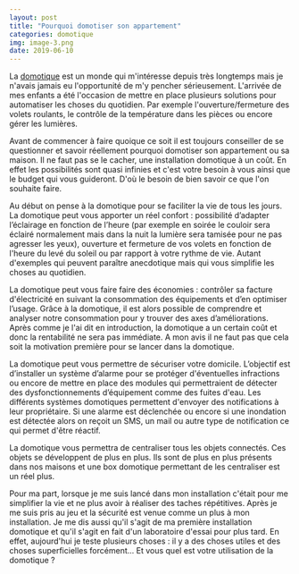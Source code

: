 ```yaml
---
layout: post
title: "Pourquoi domotiser son appartement"
categories: domotique
img: image-3.png
date: 2019-06-10
---
```

La [domotique](https://fr.wikipedia.org/wiki/Domotique) est un monde qui m'intéresse depuis très longtemps mais je n'avais jamais eu l'opportunité de m'y pencher sérieusement. L'arrivée de mes enfants a été l'occasion de mettre en place plusieurs solutions pour automatiser les choses du quotidien. Par exemple l'ouverture/fermeture des volets roulants, le contrôle de la température dans les pièces ou encore gérer les lumières.

Avant de commencer à faire quoique ce soit il est toujours conseiller de se questionner et savoir réellement pourquoi domotiser son appartement ou sa maison. Il ne faut pas se le cacher, une installation domotique à un coût. En effet les possibilités sont quasi infinies et c'est votre besoin à vous ainsi que le budget qui vous guideront. D'où le besoin de bien savoir ce que l'on souhaite faire.

Au début on pense à la domotique pour se faciliter la vie de tous les jours. La domotique peut vous apporter un réel confort : possibilité d’adapter l’éclairage en fonction de l’heure (par exemple en soirée le couloir sera éclairé normalement mais dans la nuit la lumière sera tamisée pour ne pas agresser les yeux), ouverture et fermeture de vos volets en fonction de l'heure du levé du soleil ou par rapport à votre rythme de vie. Autant d'exemples qui peuvent paraître anecdotique mais qui vous simplifie les choses au quotidien.

La domotique peut vous faire faire des économies : contrôler sa facture d'électricité en suivant la consommation des équipements et d’en optimiser l’usage. Grâce à la domotique, il est alors possible de comprendre et analyser notre consommation pour y trouver des axes d’améliorations. Après comme je l'ai dit en introduction, la domotique a un certain coût et donc la rentabilité ne sera pas immédiate. A mon avis il ne faut pas que cela soit la motivation première pour se lancer dans la domotique.

La domotique peut vous permettre de sécuriser votre domicile. L’objectif est d’installer un système d’alarme pour se protéger d'éventuelles infractions ou encore de mettre en place des modules qui permettraient de détecter des dysfonctionnements d’équipement comme des fuites d'eau. Les différents systèmes domotiques permettent d'envoyer des notifications à leur propriétaire. Si une alarme est déclenchée ou encore si une inondation est détectée alors on reçoit un SMS, un mail ou autre type de notification ce qui permet d'être réactif.

La domotique vous permettra de centraliser tous les objets connectés. Ces objets se développent de plus en plus. Ils sont de plus en plus présents dans nos maisons et une box domotique permettant de les centraliser est un réel plus.

Pour ma part, lorsque je me suis lancé dans mon installation c'était pour me simplifier la vie et ne plus avoir à réaliser des taches répétitives. Après je me suis pris au jeu et la sécurité est venue comme un plus à mon installation. Je me dis aussi qu'il s'agit de ma première installation domotique et qu'il s'agit en fait d'un laboratoire d'essai pour plus tard. En effet, aujourd'hui je teste plusieurs choses : il y a des choses utiles et des choses superficielles forcément... Et vous quel est votre utilisation de la domotique ?